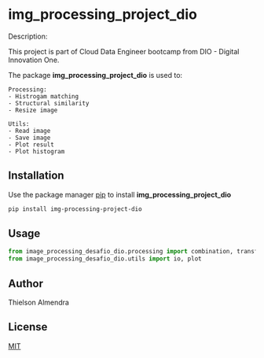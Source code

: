 # img_processing_project_dio

Description:

This project is part of Cloud Data Engineer bootcamp from DIO - Digital Innovation One.

The package **img_processing_project_dio** is used to:

	Processing:
	- Histrogam matching
	- Structural similarity
	- Resize image

	Utils:
	- Read image
	- Save image
	- Plot result
	- Plot histogram

## Installation

Use the package manager [pip](https://pip.pypa.io/en/stable/) to install **img_processing_project_dio**

```bash
pip install img-processing-project-dio
```

## Usage

```python
from image_processing_desafio_dio.processing import combination, transformation
from image_processing_desafio_dio.utils import io, plot
```

## Author
Thielson Almendra

## License
[MIT](https://choosealicense.com/licenses/mit/)
